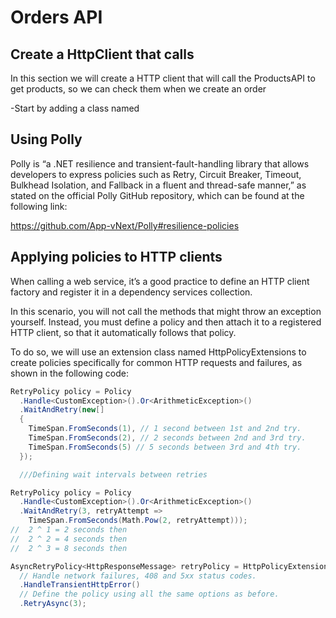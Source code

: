 # Orders API

## Create a HttpClient that calls
In this section we will create a HTTP client that will call the ProductsAPI to get products, so we can check them when we create an order

-Start by adding a class named 



## Using Polly
Polly is “a .NET resilience and transient-fault-handling library that allows developers to express policies such as Retry, Circuit Breaker, Timeout, Bulkhead Isolation, and Fallback in a fluent and thread-safe manner,” as stated on the official Polly GitHub repository, which can be found at the following link:

https://github.com/App-vNext/Polly#resilience-policies

## Applying policies to HTTP clients

When calling a web service, it’s a good practice to define an HTTP client factory and register it in a dependency services collection.

In this scenario, you will not call the methods that might throw an exception yourself. Instead, you must define a policy and then attach it to a registered HTTP client, so that it automatically follows that policy.

To do so, we will use an extension class named HttpPolicyExtensions to create policies specifically for common HTTP requests and failures, as shown in the following code:

```c#
RetryPolicy policy = Policy
  .Handle<CustomException>().Or<ArithmeticException>()
  .WaitAndRetry(new[]
  {
    TimeSpan.FromSeconds(1), // 1 second between 1st and 2nd try.
    TimeSpan.FromSeconds(2), // 2 seconds between 2nd and 3rd try.
    TimeSpan.FromSeconds(5) // 5 seconds between 3rd and 4th try.
  });

  ///Defining wait intervals between retries

RetryPolicy policy = Policy
  .Handle<CustomException>().Or<ArithmeticException>()
  .WaitAndRetry(3, retryAttempt => 
    TimeSpan.FromSeconds(Math.Pow(2, retryAttempt)));
//  2 ^ 1 = 2 seconds then
//  2 ^ 2 = 4 seconds then
//  2 ^ 3 = 8 seconds then

AsyncRetryPolicy<HttpResponseMessage> retryPolicy = HttpPolicyExtensions
  // Handle network failures, 408 and 5xx status codes.
  .HandleTransientHttpError()
  // Define the policy using all the same options as before.
  .RetryAsync(3);
```
